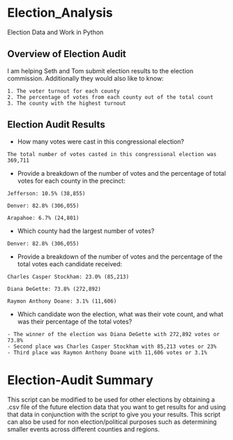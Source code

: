 # Election_Analysis
Election Data and Work in Python
## Overview of Election Audit
I am helping Seth and Tom submit election results to the election commission. Additionally they would also like to know:
```
1. The voter turnout for each county
2. The percentage of votes from each county out of the total count
3. The county with the highest turnout
```
## Election Audit Results
- How many votes were cast in this congressional election?
```
The total number of votes casted in this congressional election was 369,711
```
- Provide a breakdown of the number of votes and the percentage of total votes for each county in the precinct:
```
Jefferson: 10.5% (38,855)

Denver: 82.8% (306,055)

Arapahoe: 6.7% (24,801)
```
- Which county had the largest number of votes?
```
Denver: 82.8% (306,055)
```
- Provide a breakdown of the number of votes and the percentage of the total votes each candidate received:
```
Charles Casper Stockham: 23.0% (85,213)

Diana DeGette: 73.8% (272,892)

Raymon Anthony Doane: 3.1% (11,606)
```
- Which candidate won the election, what was their vote count, and what was their percentage of the total votes?
```
- The winner of the election was Diana DeGette with 272,892 votes or 73.8%
- Second place was Charles Casper Stockham with 85,213 votes or 23%
- Third place was Raymon Anthony Doane with 11,606 votes or 3.1%
```
# Election-Audit Summary
This script can be modified to be used for other elections by obtaining a .csv file of the future election data that you want to get results for and using that data in conjunction with the script to give you your results. This script can also be used for non election/political purposes such as determining smaller events across different counties and regions.

